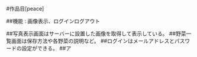 #作品目[peace]

##機能 : 画像表示、ログインログアウト

##写真表示画面はサーバーに設置した画像を取得して表示している。
##野菜一覧画面は保存方法や各野菜の説明など。
##ログインはメールアドレスとパスワードの設定ができる。
##ア